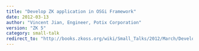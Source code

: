 ```yaml
---
title: "Develop ZK application in OSGi Framework"
date: 2012-03-13
author: "Vincent Jian, Engineer, Potix Corporation"
version: "ZK 5"
category: small-talk
redirect_to: "http://books.zkoss.org/wiki/Small_Talks/2012/March/Develop_ZK_application_in_OSGi_Framework"
---
```

